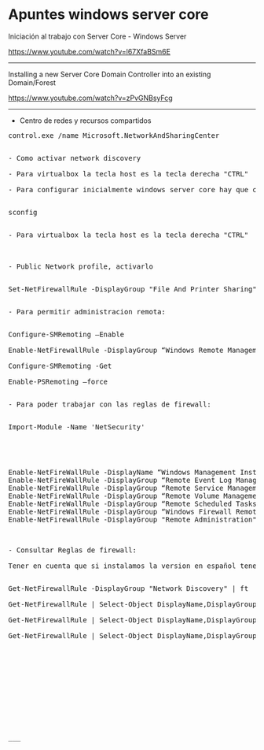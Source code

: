 # Apuntes windows server core

Iniciación al trabajo con Server Core - Windows Server


https://www.youtube.com/watch?v=l67XfaBSm6E



____


Installing a new Server Core Domain Controller into an existing Domain/Forest

https://www.youtube.com/watch?v=zPvGNBsyFcg


____

- Centro de redes y recursos compartidos

<pre>
control.exe /name Microsoft.NetworkAndSharingCenter
<pre>

- Como activar network discovery

- Para virtualbox la tecla host es la tecla derecha "CTRL"

- Para configurar inicialmente windows server core hay que correr powershell y luego correr el comando:

<pre>
sconfig
<pre>

- Para virtualbox la tecla host es la tecla derecha "CTRL"



- Public Network profile, activarlo

<pre>
Set-NetFirewallRule -DisplayGroup "File And Printer Sharing" -Enabled True -Profile Any
<pre>

- Para permitir administracion remota:

<pre>
Configure-SMRemoting –Enable

Enable-NetFirewallRule -DisplayGroup “Windows Remote Management”

Configure-SMRemoting -Get

Enable-PSRemoting –force
<pre>

- Para poder trabajar con las reglas de firewall:

<pre>
Import-Module -Name 'NetSecurity'
<pre>



<pre>
Enable-NetFireWallRule -DisplayName “Windows Management Instrumentation (DCOM-In)”
Enable-NetFireWallRule -DisplayGroup “Remote Event Log Management”
Enable-NetFireWallRule -DisplayGroup “Remote Service Management”
Enable-NetFireWallRule -DisplayGroup “Remote Volume Management”
Enable-NetFireWallRule -DisplayGroup “Remote Scheduled Tasks Management”
Enable-NetFireWallRule -DisplayGroup “Windows Firewall Remote Management”
Enable-NetFirewallRule -DisplayGroup "Remote Administration"
<pre>


- Consultar Reglas de firewall:

Tener en cuenta que si instalamos la version en español tenemos que encontrar los nombres en español.

<pre>
Get-NetFirewallRule -DisplayGroup "Network Discovery" | ft

Get-NetFirewallRule | Select-Object DisplayName,DisplayGroup

Get-NetFirewallRule | Select-Object DisplayName,DisplayGroup | Where-object {$_.DisplayGroup -like "*red*"}

Get-NetFirewallRule | Select-Object DisplayName,DisplayGroup | Where-object {$_.DisplayGroup -like "*Compartir*"}

<pre>










___






